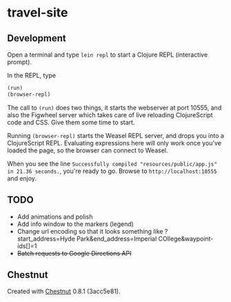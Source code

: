 # travel-site


## Development

Open a terminal and type `lein repl` to start a Clojure REPL
(interactive prompt).

In the REPL, type

```clojure
(run)
(browser-repl)
```

The call to `(run)` does two things, it starts the webserver at port
10555, and also the Figwheel server which takes care of live reloading
ClojureScript code and CSS. Give them some time to start.

Running `(browser-repl)` starts the Weasel REPL server, and drops you
into a ClojureScript REPL. Evaluating expressions here will only work
once you've loaded the page, so the browser can connect to Weasel.

When you see the line `Successfully compiled "resources/public/app.js"
in 21.36 seconds.`, you're ready to go. Browse to
`http://localhost:10555` and enjoy.

## TODO

  * Add animations and polish
  * Add info window to the markers (legend)
  * Change url encoding so that it looks something like ?start_address=Hyde Park&end_address=Imperial COllege&waypoint-ids[]=1
  * ~~Batch requests to Google Directions API~~

## Chestnut

Created with [Chestnut](http://plexus.github.io/chestnut/) 0.8.1 (3acc5e81).

